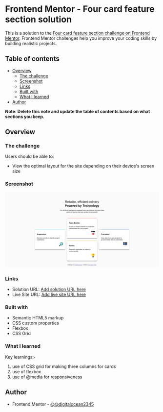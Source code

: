 # Frontend Mentor - Four card feature section solution

This is a solution to the [Four card feature section challenge on Frontend Mentor](https://www.frontendmentor.io/challenges/four-card-feature-section-weK1eFYK). Frontend Mentor challenges help you improve your coding skills by building realistic projects. 

## Table of contents

- [Overview](#overview)
  - [The challenge](#the-challenge)
  - [Screenshot](#screenshot)
  - [Links](#links)
  - [Built with](#built-with)
  - [What I learned](#what-i-learned)
- [Author](#author)

**Note: Delete this note and update the table of contents based on what sections you keep.**

## Overview

### The challenge

Users should be able to:

- View the optimal layout for the site depending on their device's screen size

### Screenshot

![](./solution/fullscreenshot.png)

### Links

- Solution URL: [Add solution URL here](https://github.com/digitalocean2345/FEMproject2_FourCardFeature)
- Live Site URL: [Add live site URL here](https://digitalocean2345.github.io/FEMproject2_FourCardFeature/)


### Built with

- Semantic HTML5 markup
- CSS custom properties
- Flexbox
- CSS Grid

### What I learned

Key learnings:-
1. use of CSS grid for making three columns for cards
2. use of flexbox
3. use of @media for responsiveness

## Author

- Frontend Mentor - [@@digitalocean2345](https://www.frontendmentor.io/profile/@digitalocean2345)
